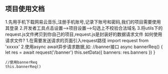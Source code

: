 ## 项目使用文档
1.先用手机下载网易云音乐,注册手机账号,记录下账号和密码,我们的项目需要使用其登录
2.开发者工具点击设置-->项目设置-->勾选上不校验合法域名
3.将utils下的request.js文件拷贝到你自己的项目,request.js是封装好的数据请求文件
  如何使用请求文件?
  1.在需要发送请求的页面引入request路径
    import request from 'xxxxx'
  2.使用async await异步请求数据,如:
    //banner接口
    async bannerReq() {
    let res = await request('/banner')
    this.setData({
      banners: res.banners
      })
    }

    //使用bannerReq
    this.bannerReq()